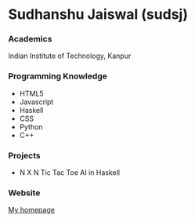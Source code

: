 # Sudhanshu Jaiswal (sudsj)

### Academics

Indian Institute of Technology, Kanpur

### Programming Knowledge

- HTML5
- Javascript
- Haskell
- CSS
- Python
- C++

### Projects
- N X N Tic Tac Toe AI in Haskell

### Website

[My homepage](www.sudhanshu.tech)
